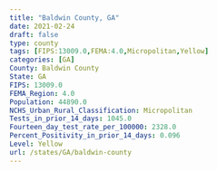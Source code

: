 ```yaml
---
title: "Baldwin County, GA"
date: 2021-02-24
draft: false
type: county
tags: [FIPS:13009.0,FEMA:4.0,Micropolitan,Yellow]
categories: [GA]
County: Baldwin County
State: GA
FIPS: 13009.0
FEMA_Region: 4.0
Population: 44890.0
NCHS_Urban_Rural_Classification: Micropolitan
Tests_in_prior_14_days: 1045.0
Fourteen_day_test_rate_per_100000: 2328.0
Percent_Positivity_in_prior_14_days: 0.096
Level: Yellow
url: /states/GA/baldwin-county
---
```



